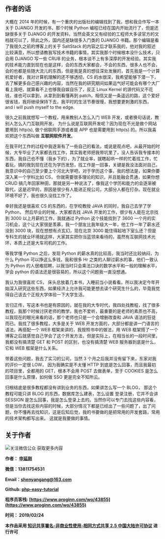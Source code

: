 ## 作者的话

大概在 2014 年的时候，有一个重庆的出版社的编辑找到了我，想和我合作写一本关于 DJANGO 开发的书，那个时候 Python 编程已经在国内开始流行了，但是还缺很多关于 DJANGO 的开发资料，当然会英文又有经验的工程师大多读官方的文档就可以了，除此之外，国内还是缺很多入门类的 DJANGO 书籍。那个编辑是看了我很久之前的博客上的关于 SaltStack 的内容之后才联系我的，他对我的叙述比较满意，所以想请教我写技术书籍的事情，其实我那个时候根本没什么技术，只会用 DJANGO 写一些 CRUB 的业务，根本谈不上有多深厚的开发经验。其实我的技术能力直到现在也是这样，会的东西大家都会，不会的东西，很多人也不会，会的也都是些随大流儿的东西，但是我是真的想往深处发展的，首先我是一个计算机爱好者，我对计算机理解的还不够透彻，CS 的水很深，我希望能够下潜一下，去了解更多自己感兴趣的内容，当然在我的研究期间如果运气好可能会有哪个大厂看上我吧，就算看不上也够我自娱自乐了，反正 Linux Kernel 的源代码又不花钱，谁也可以拿到，从拿到到看懂再到 patch，相信又是一条遥远的路，这个爱好很省钱，我将继续保持下去，我平时的生活节奏很慢，我想要更刺激的东西，  and i will push myself to the edge.

很久之前我就想写一个教程，用来教别人怎么入门 WEB 开发，或者换句话说，教别人怎么入门互联网开发。
为什么说是互联网开发呢？因为现在不光是做个网站要用到 http(s), 做个弱联网手游或者是 APP 也是需要用到 http(s) 的，所以我喜欢把这个东西叫做  **互联网软件开发**。

在我平时工作的过程中我逐渐有了一些自己的看法，或说是观点吧，从最开始的时候，大专毕业了大家都去找工作，其实我老师把我带坑里了，没人告诉我专接本的东西，我自己也不懂（我乡下的），为了就业率，就瞎起哄一样的忙着找工作，忙着玩，搞的我到现在还在为学历发愁，找工作是一回事，关键是我没法面对自己，我意识中的自己至少要上个河北大学吧，对于学历这个事，我的想法是，如果你要深入某一个学科比如 CS， 你就需要很多理论的知识，并且能融会贯通，如果你想 CRUD 搞几年回家种田，那就是另一种说法了，像我这个学历和能力的会逐渐被取代，这是迟早的，原因是很少有人能进正规公司，大部分人都在打杂。现在就业环境不好了，我也很久没找工作了。

幸好我还是很喜欢 CS 的东西的，在学校教授 JAVA 的同时，我自己去学了学 Python， 然后毕业的时候，大家都去找 JAVA 开发的工作，很少有人能在北京找到 3000 以上月薪的工作，我就通过 Python 这个技能找到了 3600 一个月的实习机会，这个让大家很是羡慕，我一个朋友比我年级大一年，他工作一年了薪水还没到 3000 块，现在想想有点玄幻，现在北京 3000 能住得起地下室么还？但是专科生的就业环境就这样，大家其实把你当蓝领来看待的，虽然有互联网技术光环，本质上还是大车司机的工作。

等我学懂 Python 之后，发现 Python 的薪水真的比较高，我当时还比较纳闷，为什么 Python 可以挣这么多钱，我和很多 Hr 之类的人聊过薪水的事，他们一致认为 Python 的人很难招聘，以我当时只会乘法口诀的数学水平和一般的理解水平，学会 python 的语法还是很容易的，所以这个问题我一直没想通。

我认为我很喜欢 CS， 床头总放着几本书，入睡前当小说看看。所以我决定今年开始深入研究这些东西，如果经济上允许我可能更想去读个研究生什么的，毕竟我觉得自己该去个正规大学体验一下大学生活。

言归正传，写这本书也是有原因的，就在我的大专时代，我四处找教程，找了很多教程，我那个时候讨厌老师的教学，我也不爱听，最重要的是老师的素质也不高，以我现在的眼光来看的话，那个老师也只是一个会增删改查和 JAVA 语法的狂徒而已。我找了很多教程，大多是关于 WEB 开发方面的，大部分都是讲一门语言的语法，再搭配一个 WEB 框架来讲的，我按照书中的做法，用 WEB 框架搭了一个博客之后就感觉自己学会了这个开发方法，但是实际上，在相当长的一段时间里，我都没有搞清楚 GET 和 POST 的区别，也没有搞清楚 WEB 服务器到底是什么，它和 WEB 框架是什么关系。

带着这些问题，我去了实习的公司，当然 3 个月之后我并没有留下来，东家对我的评价一定很 LOW， 因为我确实是不太懂 HTTP 到底是怎么回事，而且我最初的项目里，全都用的 GET，根本不会用 POST 去做表单，至于 COOKIES 是怎么回事是什么原理，如何做 SSO 更是完全不知所云。

归根结底是很多教程都没有讲到业务的东西，如果讲怎么写一个 BLOG， 那这个教程可能只讲 BLOG 的东西，数据库怎么建表，怎么设置 登录注册，它并不会讲 SESSION 是怎么回事，我是怎么登录上去的。当然你可以专门去找这些内容看，但是当你去找这些内容的时候，大部分情况下都是已经出了一些问题了，出了问题，你不懂再去找知识，这是后知后觉，我的书要做的是把常用的开发套路，常用的技术架构都写出来。
这就是我要做的事情。

## 关于作者

![关注微信公众 获取更多内容](https://upload-images.jianshu.io/upload_images/975047-0ef4bb47618353ac.jpg?imageMogr2/auto-orient/strip%7CimageView2/2/w/1240)

**作者： [申延刚](https://www.punkcoder.cn)**

**微信：13811754531**

**Email：shenyangang@163.com**

**Github: [php-easy-tutorial](https://github.com/youngershen/php-easy-tutorial)**

**程序员客栈: [https://www.proginn.com/wo/43855](https://www.proginn.com/wo/43855)**

**时间： 2019/02/24**

**本作品采用 [知识共享署名-非商业性使用-相同方式共享 2.5 中国大陆许可协议](http://creativecommons.org/licenses/by-nc-sa/2.5/cn/) 进行许可**